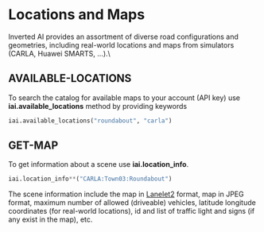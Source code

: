 # Locations and Maps

Inverted AI provides an assortment of diverse road configurations and geometries, including real-world locations and maps from simulators (CARLA, Huawei SMARTS, ...).\

## AVAILABLE-LOCATIONS
To search the catalog for available maps to your account (API key) use **iai.available_locations** method by providing keywords
```python
iai.available_locations("roundabout", "carla")
```

## GET-MAP
To get information about a scene use **iai.location_info**.
```python
iai.location_info**("CARLA:Town03:Roundabout")
```
The scene information include the map in [Lanelet2](https://github.com/fzi-forschungszentrum-informatik/Lanelet2) format, map in JPEG format, maximum number of allowed (driveable) vehicles, latitude longitude coordinates (for real-world locations), id and list of traffic light and signs (if any exist in the map), etc.



